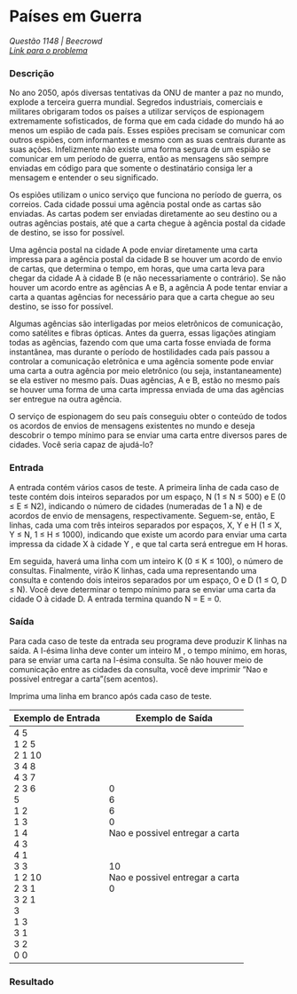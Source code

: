 # Países em Guerra

*Questão 1148 | Beecrowd*  
*[Link para o problema](https://www.beecrowd.com.br/repository/UOJ_1148.html)*

### **Descrição**

No ano 2050, após diversas tentativas da ONU de manter a paz no mundo, explode a terceira guerra mundial. Segredos industriais, comerciais e militares obrigaram todos os países a utilizar serviços de espionagem extremamente sofisticados, de forma que em cada cidade do mundo há ao menos um espião de cada país. Esses espiões precisam se comunicar com outros espiões, com informantes e mesmo com as suas centrais durante as suas ações. Infelizmente não existe uma forma segura de um espião se comunicar em um período de guerra, então as mensagens são sempre enviadas em código para que somente o destinatário consiga ler a mensagem e entender o seu significado.

Os espiões utilizam o unico serviço que funciona no período de guerra, os correios. Cada cidade possui uma agência postal onde as cartas são enviadas. As cartas podem ser enviadas diretamente ao seu destino ou a outras agências postais, até que a carta chegue à agência postal da cidade de destino, se isso for possível.

Uma agência postal na cidade A pode enviar diretamente uma carta impressa para a agência postal da cidade B se houver um acordo de envio de cartas, que determina o tempo, em horas, que uma carta leva para chegar da cidade A à cidade B (e não necessariamente o contrário). Se não houver um acordo entre as agências A e B, a agência A pode tentar enviar a carta a quantas agências for necessário para que a carta chegue ao seu destino, se isso for possível.

Algumas agências são interligadas por meios eletrônicos de comunicação, como satélites e fibras ópticas. Antes da guerra, essas ligações atingiam todas as agências, fazendo com que uma carta fosse enviada de forma instantânea, mas durante o período de hostilidades cada país passou a controlar a comunicação eletrônica e uma agência somente pode enviar uma carta a outra agência por meio eletrônico (ou seja, instantaneamente) se ela estiver no mesmo país. Duas agências, A e B, estão no mesmo país se houver uma forma de uma carta impressa enviada de uma das agências ser entregue na outra agência.

O serviço de espionagem do seu país conseguiu obter o conteúdo de todos os acordos de envios de mensagens existentes no mundo e deseja descobrir o tempo mínimo para se enviar uma carta entre diversos pares de cidades. Você seria capaz de ajudá-lo?

### **Entrada**

A entrada contém vários casos de teste. A primeira linha de cada caso de teste contém dois inteiros separados por um espaço, N (1 ≤ N ≤ 500) e E (0 ≤ E ≤ N2), indicando o número de cidades (numeradas de 1 a N) e de acordos de envio de mensagens, respectivamente. Seguem-se, então, E linhas, cada uma com três inteiros separados por espaços, X, Y e H (1 ≤ X, Y ≤ N, 1 ≤ H ≤ 1000), indicando que existe um acordo para enviar uma carta impressa da cidade X à cidade Y , e que tal carta será entregue em H horas.

Em seguida, haverá uma linha com um inteiro K (0 ≤ K ≤ 100), o número de consultas. Finalmente, virão K linhas, cada uma representando uma consulta e contendo dois inteiros separados por um espaço, O e D (1 ≤ O, D ≤ N). Você deve determinar o tempo mínimo para se enviar uma carta da cidade O à cidade D. A entrada termina quando N = E = 0.

### **Saída**

Para cada caso de teste da entrada seu programa deve produzir K linhas na saída. A I-ésima linha deve conter um inteiro M , o tempo mínimo, em horas, para se enviar uma carta na I-ésima consulta. Se não houver meio de comunicação entre as cidades da consulta, você deve imprimir ”Nao e possivel entregar a carta”(sem acentos).

Imprima uma linha em branco após cada caso de teste.

| **Exemplo de Entrada** | **Exemplo de Saída**|
|-------|--------|
|4 5<br>1 2 5<br>2 1 10<br>3 4 8<br>4 3 7<br>2 3 6<br>5<br>1 2<br>1 3<br>1 4<br>4 3<br>4 1<br>3 3<br>1 2 10<br>2 3 1<br>3 2 1<br>3<br>1 3<br>3 1<br>3 2<br>0 0 | 0<br>6<br>6<br>0<br>Nao e possivel entregar a carta<br><br><br>10<br>Nao e possivel entregar a carta<br>0<br><br>|

### Resultado
